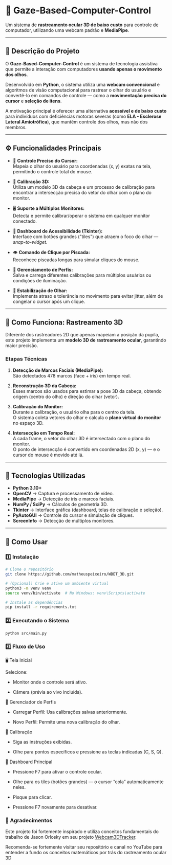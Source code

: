# 🧠 Gaze-Based-Computer-Control

Um sistema de **rastreamento ocular 3D de baixo custo** para controle de computador, utilizando uma webcam padrão e **MediaPipe**.

---

## 📘 Descrição do Projeto

O **Gaze-Based-Computer-Control** é um sistema de tecnologia assistiva que permite a interação com computadores **usando apenas o movimento dos olhos**.

Desenvolvido em **Python**, o sistema utiliza uma **webcam convencional** e algoritmos de visão computacional para rastrear o olhar do usuário e convertê-lo em comandos de controle — como a **movimentação precisa do cursor** e **seleção de itens**.

A motivação principal é oferecer uma alternativa **acessível e de baixo custo** para indivíduos com deficiências motoras severas (como **ELA - Esclerose Lateral Amiotrófica**), que mantêm controle dos olhos, mas não dos membros.

---

## ⚙️ Funcionalidades Principais

- 🎯 **Controle Preciso do Cursor:**  
  Mapeia o olhar do usuário para coordenadas (x, y) exatas na tela, permitindo o controle total do mouse.

- 📐 **Calibração 3D:**  
  Utiliza um modelo 3D da cabeça e um processo de calibração para encontrar a intersecção precisa do vetor do olhar com o plano do monitor.

- 🖥️ **Suporte a Múltiplos Monitores:**  
  Detecta e permite calibrar/operar o sistema em qualquer monitor conectado.

- 🧩 **Dashboard de Acessibilidade (Tkinter):**  
  Interface com botões grandes ("tiles") que atraem o foco do olhar — *snap-to-widget*.

- 👁️ **Comando de Clique por Piscada:**  
  Reconhece piscadas longas para simular cliques do mouse.

- 👤 **Gerenciamento de Perfis:**  
  Salva e carrega diferentes calibrações para múltiplos usuários ou condições de iluminação.

- 🧠 **Estabilização de Olhar:**  
  Implementa atraso e tolerância no movimento para evitar jitter, além de congelar o cursor após um clique.

---

## 🧮 Como Funciona: Rastreamento 3D

Diferente dos rastreadores 2D que apenas mapeiam a posição da pupila, este projeto implementa um **modelo 3D de rastreamento ocular**, garantindo maior precisão.

### Etapas Técnicas

1. **Detecção de Marcos Faciais (MediaPipe):**  
   São detectados 478 marcos (face + íris) em tempo real.

2. **Reconstrução 3D da Cabeça:**  
   Esses marcos são usados para estimar a pose 3D da cabeça, obtendo origem (centro do olho) e direção do olhar (vetor).

3. **Calibração do Monitor:**  
   Durante a calibração, o usuário olha para o centro da tela.  
   O sistema coleta vetores do olhar e calcula o **plano virtual do monitor** no espaço 3D.

4. **Intersecção em Tempo Real:**  
   A cada frame, o vetor do olhar 3D é intersectado com o plano do monitor.  
   O ponto de intersecção é convertido em coordenadas 2D (x, y) — e o cursor do mouse é movido até lá.

---

## 🧰 Tecnologias Utilizadas

- **Python 3.10+**
- **OpenCV** → Captura e processamento de vídeo.
- **MediaPipe** → Detecção de íris e marcos faciais.
- **NumPy / SciPy** → Cálculos de geometria 3D.
- **Tkinter** → Interface gráfica (dashboard, telas de calibração e seleção).
- **PyAutoGUI** → Controle do cursor e simulação de cliques.
- **ScreenInfo** → Detecção de múltiplos monitores.

---

## 🚀 Como Usar

### 1️⃣ Instalação

```bash
# Clone o repositório
git clone https://github.com/matheuspeixeiro/WBET_3D.git

# (Opcional) Crie e ative um ambiente virtual
python3 -m venv venv
source venv/bin/activate  # No Windows: venv\Scripts\activate

# Instale as dependências
pip install -r requirements.txt
```

### 2️⃣ Executando o Sistema
```bash
python src/main.py
```

### 3️⃣ Fluxo de Uso
🖥️ Tela Inicial

Selecione:

- Monitor onde o controle será ativo.

- Câmera (prévia ao vivo incluída).

👤 Gerenciador de Perfis

- Carregar Perfil: Usa calibrações salvas anteriormente.

- Novo Perfil: Permite uma nova calibração do olhar.

🎯 Calibração

- Siga as instruções exibidas.

- Olhe para pontos específicos e pressione as teclas indicadas (C, S, Q).

🧩 Dashboard Principal

- Pressione F7 para ativar o controle ocular.

- Olhe para os tiles (botões grandes) — o cursor “cola” automaticamente neles.

- Pisque para clicar.

- Pressione F7 novamente para desativar.

### 🙏 Agradecimentos

Este projeto foi fortemente inspirado e utiliza conceitos fundamentais do trabalho de Jason Orlosky em seu projeto [Webcam3DTracker](https://github.com/jasonorlosky/Webcam3DTracker).

Recomenda-se fortemente visitar seu repositório e canal no YouTube para entender a fundo os conceitos matemáticos por trás do rastreamento ocular 3D
